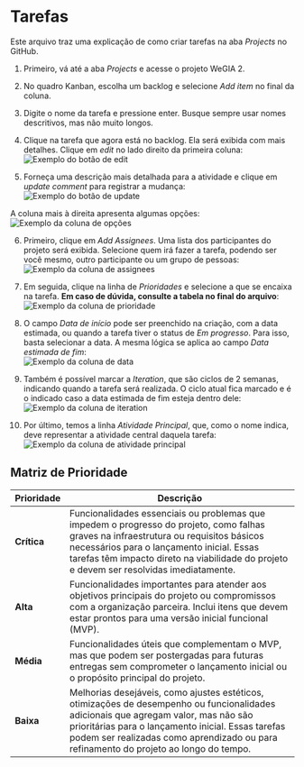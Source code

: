 # Tarefas

Este arquivo traz uma explicação de como criar tarefas na aba *Projects* no GitHub.

1. Primeiro, vá até a aba *Projects* e acesse o projeto WeGIA 2.  
2. No quadro Kanban, escolha um backlog e selecione *Add item* no final da coluna.  
3. Digite o nome da tarefa e pressione enter. Busque sempre usar nomes descritivos, mas não muito longos.  
4. Clique na tarefa que agora está no backlog. Ela será exibida com mais detalhes. Clique em *edit* no lado direito da primeira coluna:  
   ![Exemplo do botão de edit](./img/edit.png)

5. Forneça uma descrição mais detalhada para a atividade e clique em *update comment* para registrar a mudança:  
   ![Exemplo do botão de update](./img/update.png)

A coluna mais à direita apresenta algumas opções:  
![Exemplo da coluna de opções](./img/opcoes.png)

6. Primeiro, clique em *Add Assignees*. Uma lista dos participantes do projeto será exibida. Selecione quem irá fazer a tarefa, podendo ser você mesmo, outro participante ou um grupo de pessoas:  
   ![Exemplo da coluna de assignees](./img/assignees.png)

7. Em seguida, clique na linha de *Prioridades* e selecione a que se encaixa na tarefa. **Em caso de dúvida, consulte a tabela no final do arquivo**:  
   ![Exemplo da coluna de prioridade](./img/prioridade.png)

8. O campo *Data de início* pode ser preenchido na criação, com a data estimada, ou quando a tarefa tiver o status de *Em progresso*. Para isso, basta selecionar a data. A mesma lógica se aplica ao campo *Data estimada de fim*:  
   ![Exemplo da coluna de data](./img/data.png)

9. Também é possível marcar a *Iteration*, que são ciclos de 2 semanas, indicando quando a tarefa será realizada. O ciclo atual fica marcado e é o indicado caso a data estimada de fim esteja dentro dele:  
   ![Exemplo da coluna de iteration](./img/interacao.png)

10. Por último, temos a linha *Atividade Principal*, que, como o nome indica, deve representar a atividade central daquela tarefa:  
    ![Exemplo da coluna de atividade principal](./img/atividade.png)

## Matriz de Prioridade

| **Prioridade** | **Descrição** |
|----------------|---------------|
| **Crítica**    | Funcionalidades essenciais ou problemas que impedem o progresso do projeto, como falhas graves na infraestrutura ou requisitos básicos necessários para o lançamento inicial. Essas tarefas têm impacto direto na viabilidade do projeto e devem ser resolvidas imediatamente. |
| **Alta**       | Funcionalidades importantes para atender aos objetivos principais do projeto ou compromissos com a organização parceira. Inclui itens que devem estar prontos para uma versão inicial funcional (MVP). |
| **Média**      | Funcionalidades úteis que complementam o MVP, mas que podem ser postergadas para futuras entregas sem comprometer o lançamento inicial ou o propósito principal do projeto. |
| **Baixa**      | Melhorias desejáveis, como ajustes estéticos, otimizações de desempenho ou funcionalidades adicionais que agregam valor, mas não são prioritárias para o lançamento inicial. Essas tarefas podem ser realizadas como aprendizado ou para refinamento do projeto ao longo do tempo. |
